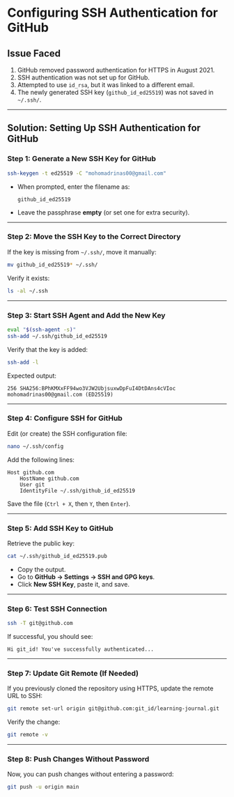 # **Configuring SSH Authentication for GitHub**

## **Issue Faced**

1. GitHub removed password authentication for HTTPS in August 2021.
2. SSH authentication was not set up for GitHub.
3. Attempted to use `id_rsa`, but it was linked to a different email.
4. The newly generated SSH key (`github_id_ed25519`) was not saved in `~/.ssh/`.

---

## **Solution: Setting Up SSH Authentication for GitHub**

### **Step 1: Generate a New SSH Key for GitHub**

```bash
ssh-keygen -t ed25519 -C "mohomadrinas00@gmail.com"
```
- When prompted, enter the filename as:
  ```
  github_id_ed25519
  ```
- Leave the passphrase **empty** (or set one for extra security).

---

### **Step 2: Move the SSH Key to the Correct Directory**
If the key is missing from `~/.ssh/`, move it manually:

```bash
mv github_id_ed25519* ~/.ssh/
```

Verify it exists:
```bash
ls -al ~/.ssh
```

---

### **Step 3: Start SSH Agent and Add the New Key**

```bash
eval "$(ssh-agent -s)"
ssh-add ~/.ssh/github_id_ed25519
```

Verify that the key is added:
```bash
ssh-add -l
```
Expected output:
```
256 SHA256:BPhKMXxFF94wo3VJW2UbjsuxwDpFuI4DtDAns4cVIoc mohomadrinas00@gmail.com (ED25519)
```

---

### **Step 4: Configure SSH for GitHub**
Edit (or create) the SSH configuration file:
```bash
nano ~/.ssh/config
```
Add the following lines:
```
Host github.com
    HostName github.com
    User git
    IdentityFile ~/.ssh/github_id_ed25519
```
Save the file (`Ctrl + X`, then `Y`, then `Enter`).

---

### **Step 5: Add SSH Key to GitHub**
Retrieve the public key:
```bash
cat ~/.ssh/github_id_ed25519.pub
```
- Copy the output.
- Go to **GitHub → Settings → SSH and GPG keys**.
- Click **New SSH Key**, paste it, and save.

---

### **Step 6: Test SSH Connection**

```bash
ssh -T git@github.com
```
If successful, you should see:
```
Hi git_id! You've successfully authenticated...
```

---

### **Step 7: Update Git Remote (If Needed)**

If you previously cloned the repository using HTTPS, update the remote URL to SSH:

```bash
git remote set-url origin git@github.com:git_id/learning-journal.git
```
Verify the change:
```bash
git remote -v
```

---

### **Step 8: Push Changes Without Password**

Now, you can push changes without entering a password:
```bash
git push -u origin main
```


